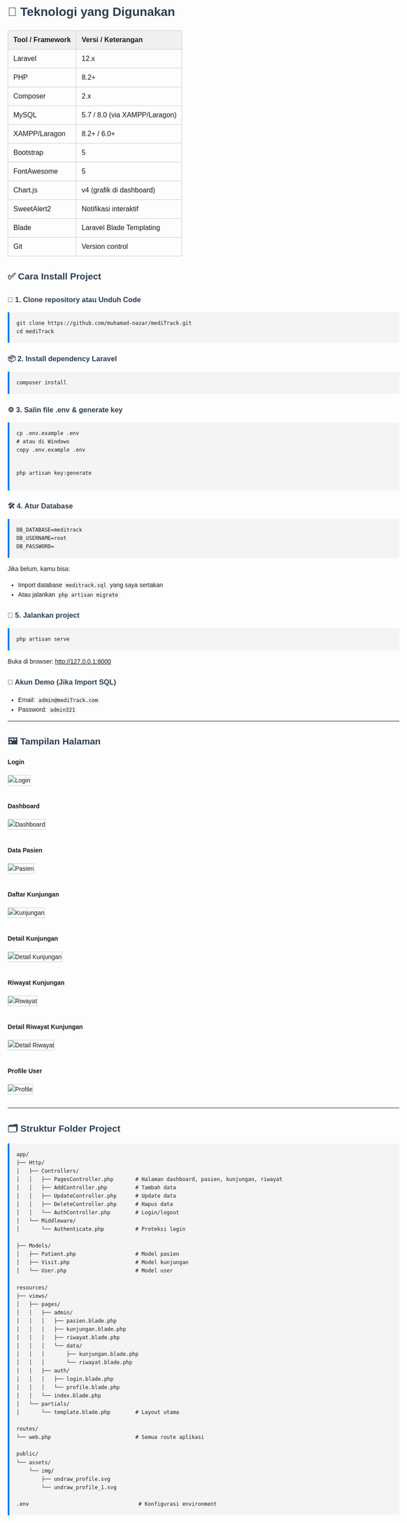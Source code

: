<!DOCTYPE html>
<html lang="id">
<head>
  <meta charset="UTF-8">
  <title>README | MediTrack Laravel</title>
  <style>
    body {
      font-family: Arial, sans-serif;
      line-height: 1.6;
      padding: 2rem;
      max-width: 960px;
      margin: auto;
    }
    h1, h2, h3 {
      color: #2c3e50;
    }
    code {
      background: #f4f4f4;
      padding: 2px 4px;
      border-radius: 4px;
    }
    pre {
      background: #f4f4f4;
      padding: 1rem;
      border-left: 4px solid #007BFF;
      overflow-x: auto;
    }
    table {
      width: 100%;
      border-collapse: collapse;
      margin-bottom: 1.5rem;
    }
    th, td {
      border: 1px solid #ccc;
      padding: 0.75rem;
      text-align: left;
    }
    th {
      background-color: #f0f0f0;
    }
    img {
      max-width: 100%;
      border: 1px solid #ccc;
      margin-bottom: 1rem;
    }
  </style>
</head>
<body>

<h1>🧰 Teknologi yang Digunakan</h1>

<table>
  <thead>
    <tr><th>Tool / Framework</th><th>Versi / Keterangan</th></tr>
  </thead>
  <tbody>
    <tr><td>Laravel</td><td>12.x</td></tr>
    <tr><td>PHP</td><td>8.2+</td></tr>
    <tr><td>Composer</td><td>2.x</td></tr>
    <tr><td>MySQL</td><td>5.7 / 8.0 (via XAMPP/Laragon)</td></tr>
    <tr><td>XAMPP/Laragon</td><td>8.2+ / 6.0+</td></tr>
    <tr><td>Bootstrap</td><td>5</td></tr>
    <tr><td>FontAwesome</td><td>5</td></tr>
    <tr><td>Chart.js</td><td>v4 (grafik di dashboard)</td></tr>
    <tr><td>SweetAlert2</td><td>Notifikasi interaktif</td></tr>
    <tr><td>Blade</td><td>Laravel Blade Templating</td></tr>
    <tr><td>Git</td><td>Version control</td></tr>
  </tbody>
</table>

<h2>✅ Cara Install Project</h2>

<h3>🔁 1. Clone repository atau Unduh Code</h3>
<pre><code>git clone https://github.com/muhamad-nazar/mediTrack.git
cd mediTrack</code></pre>

<h3>📦 2. Install dependency Laravel</h3>
<pre><code>composer install</code></pre>

<h3>⚙️ 3. Salin file .env & generate key</h3>
<pre><code>cp .env.example .env
# atau di Windows
copy .env.example .env

php artisan key:generate</code></pre>

<h3>🛠️ 4. Atur Database</h3>
<pre><code>DB_DATABASE=meditrack
DB_USERNAME=root
DB_PASSWORD=</code></pre>

<p>
Jika belum, kamu bisa:
<ul>
  <li>Import database <code>meditrack.sql</code> yang saya sertakan</li>
  <li>Atau jalankan <code>php artisan migrate</code></li>
</ul>
</p>

<h3>🚀 5. Jalankan project</h3>
<pre><code>php artisan serve</code></pre>

<p>Buka di browser: <a href="http://127.0.0.1:8000">http://127.0.0.1:8000</a></p>

<h3>🔐 Akun Demo (Jika Import SQL)</h3>
<ul>
  <li>Email: <code>admin@mediTrack.com</code></li>
  <li>Password: <code>admin321</code></li>
</ul>

<hr>

<h2>🖼️ Tampilan Halaman</h2>

<h4>Login</h4>
<img src="https://github.com/user-attachments/assets/bf2e0c08-29de-43d8-a38e-73384d8d3337" alt="Login">

<h4>Dashboard</h4>
<img src="https://github.com/user-attachments/assets/8ac58d30-de59-4116-89de-8c8f21507cde" alt="Dashboard">

<h4>Data Pasien</h4>
<img src="https://github.com/user-attachments/assets/b676bcdd-7003-424f-b010-b4bc1bce2f0c" alt="Pasien">

<h4>Daftar Kunjungan</h4>
<img src="https://github.com/user-attachments/assets/a0434fac-8cf7-40c9-97b6-0da052cb462a" alt="Kunjungan">

<h4>Detail Kunjungan</h4>
<img src="https://github.com/user-attachments/assets/058d7def-f7a6-4a9e-807c-3ae18f820d6a" alt="Detail Kunjungan">

<h4>Riwayat Kunjungan</h4>
<img src="https://github.com/user-attachments/assets/3df7735a-801f-485b-9382-55bffc4ce9e7" alt="Riwayat">

<h4>Detail Riwayat Kunjungan</h4>
<img src="https://github.com/user-attachments/assets/8fac30af-2b01-43b3-981d-b44af64314b8" alt="Detail Riwayat">

<h4>Profile User</h4>
<img src="https://github.com/user-attachments/assets/8c4bc7f1-6245-4a7d-93a8-9a13c04cfa68" alt="Profile">

<hr>

<h2>🗂 Struktur Folder Project</h2>

<pre><code>app/
├── Http/
│   ├── Controllers/
│   │   ├── PagesController.php       # Halaman dashboard, pasien, kunjungan, riwayat
│   │   ├── AddController.php         # Tambah data
│   │   ├── UpdateController.php      # Update data
│   │   ├── DeleteController.php      # Hapus data
│   │   └── AuthController.php        # Login/logout
│   └── Middleware/
│       └── Authenticate.php          # Proteksi login

├── Models/
│   ├── Patient.php                   # Model pasien
│   ├── Visit.php                     # Model kunjungan
│   └── User.php                      # Model user

resources/
├── views/
│   ├── pages/
│   │   ├── admin/
│   │   │   ├── pasien.blade.php
│   │   │   ├── kunjungan.blade.php
│   │   │   ├── riwayat.blade.php
│   │   │   └── data/
│   │   │       ├── kunjungan.blade.php
│   │   │       └── riwayat.blade.php
│   │   ├── auth/
│   │   │   ├── login.blade.php
│   │   │   └── profile.blade.php
│   │   └── index.blade.php
│   └── partials/
│       └── template.blade.php        # Layout utama

routes/
└── web.php                           # Semua route aplikasi

public/
└── assets/
    └── img/
        ├── undraw_profile.svg
        └── undraw_profile_1.svg

.env                                   # Konfigurasi environment
</code></pre>

</body>
</html>
